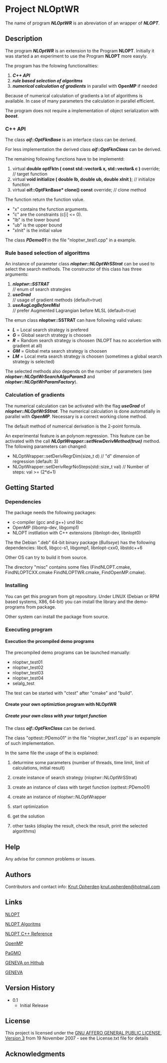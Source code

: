 # Project NLOptWR

The name of program ***NLOptWR*** is an abreviation of an wrapper of ***NLOPT***.

## Description

The program ***NLOptWR*** is an extension to the Program **NLOPT**.
Initially it was started a an experiment to use the Program **NLOPT** more easyly.

The program has the folowing functionalities:

1. ***C++ API***  
2. ***rule based selection of algoritms***  
3. ***numerical calculation of gradients*** in parallel with **OpenMP** if needed</li>


Because of numerical calculation of gradients a lot of algorithms is available.
In case of many parameters the calculation in parallel efficient.

The program does not require a implementation of object serialization with ***boost***.

### C++ API

The class ***oif::OptFknBase*** is an interface class can be derived.

For less implementation the derived class ***oif::OptFknClass*** can be derived.

The remaining following functions have to be implementd:

<ol start="1">
  <li>virtual <b>double optFktn ( const std::vector<double>& x, std::vector<double>& c )</b>
     override; 
    // target function
</li>
  <li>virtual <b>void initialize ( double lb, double ub, double xInit )</b>; 
    // initialize function
</li>
<li>virtual <b>oif::OptFknBase* clone() const</b> 
    override; 
    // clone method
</li>
</ol>

The function return the function value. 

* "x" contains the function arguments. 
* "c" are the constraints (c[i] <= 0). 
* "lb" is the lower bound
* "ub" is the upper bound
* "xInit" is the initial value

The class ***PDemo01*** in the file "nloptwr_test1.cpp" in a example.

### Rule based selection of algorittms

An instance of parameter class ***nloptwr::NLOptWrSStrat*** can be used to select the search methods.
The constructor of this class has three arguments:

1. ***nloptwr::SSTRAT***  
        // enum of search strategies
2. ***useGrad***  
        // usage of gradient methods (default=true)
3. ***useAugLagBeforeMlsl***   
        // prefer Augmented Lagrangian before MLSL (default=true)
 
The emun class <b>nloptwr::SSTRAT</b> can have following valid values:

 * ***L*** = Local search strategy is prefered
 * ***G*** = Global search strategy is choosen
 * ***R*** = Random search strategy is choosen (NLOPT has no accelertion with gradient at all)
 * ***GM*** = Global meta search strategy is choosen
 * ***LM*** = Local meta search strategy is choosen (sometimes a global search strategy is selected)

The selected methods also depends on the number of parameters (see ***nloptwr::NLOptWrSearchAlgoParam3*** and ***nloptwr::NLOptWrParamFactory***). 

### Calculation of gradients

The numerical calculation can be activated with the flag ***useGrad*** of ***nloptwr::NLOptWrSStrat***.
The numerical calculation is done automatially in parallel with ***OpenMP***.
Necessary is a correct working clone method.

The default method of numerical derivation is the 2-point formula.

An experimental feature is an polynom regression. 
This feature can be activated with 
the call ***NLOptWrapper::setNewDerivMethod(true)*** method.
The following parameters can changed:

* NLOptWrapper::setDerivRegrDim(size_t d) // "d" dimension of regression (default: 3)
* NLOptWrapper::setDerivRegrNoSteps(std::size_t val) // Number of steps: val >= (2*d+1)

## Getting Started

### Dependencies

The package needs the following packages:

* c-compiler (gcc and g++) und libc
* OpenMP (libomp-dev, libgomp1)
* NLOPT instllation with C++ extensions (libnlopt-dev,  libnlopt0)

The the Debian ".deb" 64-bit binary package (*Bullseye*) has the following dependencies:
libc6, libgcc-s1, libgomp1, libnlopt-cxx0, libstdc++6

Other OS can try to build it from source.

The directory "misc" contains some files (FindNLOPT.cmake, FindNLOPTCXX.cmake  FindNLOPTWR.cmake, FindOpenMP.cmake).

### Installing

You can get this program from git repository.
Under LINUX (Debian or RPM based systems, X86, 64-bit) 
you can install the library and the demo-programs from package.

Other system can install the package from source.

### Executing program

#### Execution the prcompiled demo programs

The precompiled demo programs can be launched manually:

* nloptwr_test01
* nloptwr_test02
* nloptwr_test03
* nloptwr_test04
* selalg_test

The test can be started with "ctest" after "cmake" and "build".

#### Create your own optimiztion program with NLOptWR

##### Create your own class with your tatget function

The class ***oif::OptFknClass*** can be derived.

The class "opttest::PDemo01" in the file "nloptwr_test1.cpp" is an expample of such implementation.

In the same file the usage of the is explained:

1. deturmine some parameters (number of threads, time limit, limit of calculations, initial result)

2. create instance of search strategy (nloptwr::NLOptWrSStrat)

3. create an instance of class with target function (opttest::PDemo01)

4. create an instance of nloptwr::NLOptWrapper

5. start optimization

6. get the solution

7. other tasks (display the result, check the result, print the selected algorithms)

## Help

Any advise for common problems or issues.

## Authors

Contributors and contact info: 
[Knut Opherden](knut.opherden@hotmail.com) 
[knut.opherden@hotmail.com](knut.opherden@hotmail.com)

## Links

[NLOPT](https://nlopt.readthedocs.io/en/latest/#nlopt_1)

[NLOPT Algoritms](https://nlopt.readthedocs.io/en/latest/NLopt_Algorithms/)

[NLOPT C++ Reference](https://nlopt.readthedocs.io/en/latest/NLopt_C-plus-plus_Reference/)

[OpenMP](https://de.wikipedia.org/wiki/OpenMP)

[PaGMO](https://esa.github.io/pagmo2/)

[GENEVA on Hithub](https://github.com/gemfony/geneva)

[GENEVA](https://www.gemfony.eu/)


## Version History

* 0.1
    * Initial Release

## License

This project is licensed under the [GNU AFFERO GENERAL PUBLIC LICENSE, Version 3](https://www.gnu.org/licenses/agpl-3.0.txtl) from 19 November 2007 - see the License.txt file for details

                       
## Acknowledgments


